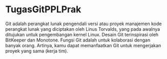 # TugasGitPPLPrak
Git adalah perangkat lunak pengendali versi atau proyek manajemen kode perangkat lunak yang diciptakan oleh Linus Torvalds, yang pada awalnya ditujukan untuk pengembangan kernel Linux. Desain Git terinspirasi oleh BitKeeper dan Monotone.
Fungsi Git adalah untuk kolaborasi dengan banyak orang. 
Artinya, kamu dapat memanfaatkan Git untuk mengerjakan proyek yang sama (kerja tim). 
